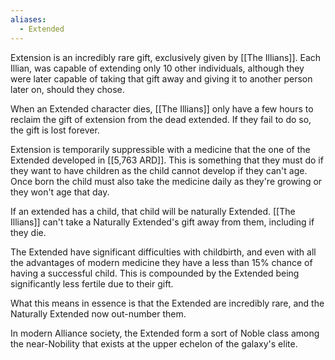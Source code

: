 ```yaml
---
aliases:
  - Extended
---
```

Extension is an incredibly rare gift, exclusively given by [[The Illians]]. Each Illian, was capable of extending only 10 other individuals, although they were later capable of taking that gift away and giving it to another person later on, should they chose.

When an Extended character dies, [[The Illians]] only have a few hours to reclaim the gift of extension from the dead extended. If they fail to do so, the gift is lost forever.

Extension is temporarily suppressible with a medicine that the one of the Extended developed in [[5,763 ARD]]. This is something that they must do if they want to have children as the child cannot develop if they can't age. Once born the child must also take the medicine daily as they're growing or they won't age that day.

If an extended has a child, that child will be naturally Extended. [[The Illians]] can't take a Naturally Extended's gift away from them, including if they die.

The Extended have significant difficulties with childbirth, and even with all the advantages of modern medicine they have a less than 15% chance of having a successful child. This is compounded by the Extended being significantly less fertile due to their gift.

What this means in essence is that the Extended are incredibly rare, and the Naturally Extended now out-number them.

In modern Alliance society, the Extended form a sort of Noble class among the near-Nobility that exists at the upper echelon of the galaxy's elite.